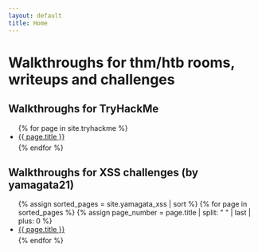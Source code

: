 ```yaml
---
layout: default
title: Home
---
```


<style>
ul {
  list-style-type: disc;
  padding-left: 20px;
}

ul li {
  display: list-item; /* assicura che i li siano blocchi */
  margin-bottom: 5px;
}
</style>

# Walkthroughs for thm/htb rooms, writeups and challenges 

## Walkthroughs for TryHackMe

<ul>
  {% for page in site.tryhackme %}
    <li><a href="{{ page.url }}">{{ page.title }}</a></li>
  {% endfor %}
</ul>

## Walkthroughs for XSS challenges (by yamagata21)

<ul>
  {% assign sorted_pages = site.yamagata_xss | sort %}
  {% for page in sorted_pages %}
    {% assign page_number = page.title | split: " " | last | plus: 0 %}
    <li data-order="{{ page_number }}">
      <a href="{{ page.url }}">{{ page.title }}</a>
    </li>
  {% endfor %}
</ul>